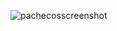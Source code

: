![pachecosscreenshot](https://github.com/user-attachments/assets/06b05070-1d88-4d98-9feb-881fda538301)
